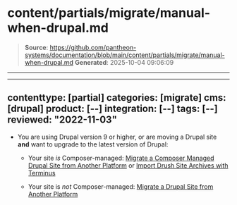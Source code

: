# content/partials/migrate/manual-when-drupal.md

> **Source**: https://github.com/pantheon-systems/documentation/blob/main/content/partials/migrate/manual-when-drupal.md
> **Generated**: 2025-10-04 09:06:09

---

---
contenttype: [partial]
categories: [migrate]
cms: [drupal]
product: [--]
integration: [--]
tags: [--]
reviewed: "2022-11-03"
---

- You are using Drupal version 9 or higher, or are moving a Drupal site **and** want to upgrade to the latest version of Drupal:

   - Your site *is* Composer-managed: [Migrate a Composer Managed Drupal Site from Another Platform](/guides/drupal-unhosted-composer) or [Import Drush Site Archives with Terminus](/guides/drush/drush-import)

   - Your site is *not* Composer-managed: [Migrate a Drupal Site from Another Platform](/guides/drupal-unhosted)